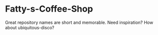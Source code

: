 # Fatty-s-Coffee-Shop
Great repository names are short and memorable. Need inspiration? How about ubiquitous-disco?
